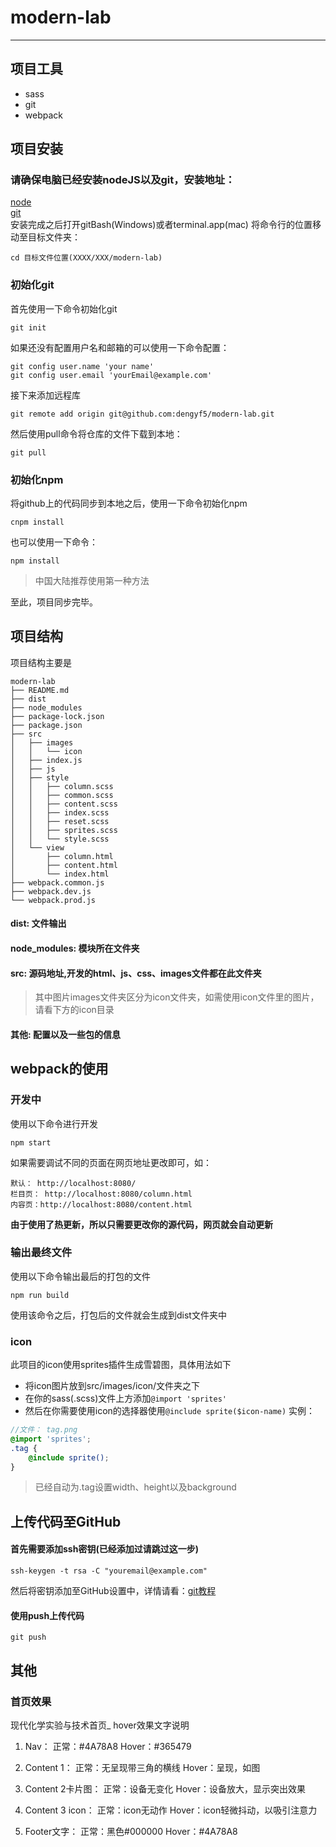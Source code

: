 # modern-lab
------------------
## 项目工具
- sass
- git
- webpack

## 项目安装
### 请确保电脑已经安装nodeJS以及git，安装地址：
[node](http://nodejs.cn/download/)
<br>
[git](https://git-scm.com/downloads)
<br>
安装完成之后打开gitBash(Windows)或者terminal.app(mac)
将命令行的位置移动至目标文件夹：
```
cd 目标文件位置(XXXX/XXX/modern-lab)
```
### 初始化git
首先使用一下命令初始化git
```
git init
```
如果还没有配置用户名和邮箱的可以使用一下命令配置：
```
git config user.name 'your name'
git config user.email 'yourEmail@example.com'
```
接下来添加远程库
```
git remote add origin git@github.com:dengyf5/modern-lab.git
```
然后使用pull命令将仓库的文件下载到本地：
```
git pull
```
### 初始化npm
将github上的代码同步到本地之后，使用一下命令初始化npm
```
cnpm install
```
也可以使用一下命令：
```
npm install
```
> 中国大陆推荐使用第一种方法

至此，项目同步完毕。

## 项目结构
项目结构主要是
```
modern-lab
├── README.md
├── dist
├── node_modules
├── package-lock.json
├── package.json
├── src
│   ├── images
│   │   └── icon
│   ├── index.js
│   ├── js
│   ├── style
│   │   ├── column.scss
│   │   ├── common.scss
│   │   ├── content.scss
│   │   ├── index.scss
│   │   ├── reset.scss
│   │   ├── sprites.scss
│   │   └── style.scss
│   └── view
│       ├── column.html
│       ├── content.html
│       └── index.html
├── webpack.common.js
├── webpack.dev.js
└── webpack.prod.js
```

#### dist: 文件输出
#### node_modules: 模块所在文件夹
#### src: 源码地址,开发的html、js、css、images文件都在此文件夹
> 其中图片images文件夹区分为icon文件夹，如需使用icon文件里的图片，请看下方的icon目录
#### 其他: 配置以及一些包的信息

## webpack的使用
### 开发中
使用以下命令进行开发
```
npm start
```
如果需要调试不同的页面在网页地址更改即可，如：
```
默认： http://localhost:8080/
栏目页： http://localhost:8080/column.html
内容页：http://localhost:8080/content.html
```
**由于使用了热更新，所以只需要更改你的源代码，网页就会自动更新**
### 输出最终文件
使用以下命令输出最后的打包的文件
```
npm run build
```
使用该命令之后，打包后的文件就会生成到dist文件夹中

### icon
此项目的icon使用sprites插件生成雪碧图，具体用法如下
- 将icon图片放到src/images/icon/文件夹之下
- 在你的sass(.scss)文件上方添加`@import 'sprites'`
- 然后在你需要使用icon的选择器使用`@include sprite($icon-name)`
实例：
```scss
//文件： tag.png
@import 'sprites';
.tag {
    @include sprite();
}
```
> 已经自动为.tag设置width、height以及background

## 上传代码至GitHub
#### 首先需要添加ssh密钥(已经添加过请跳过这一步)
```
ssh-keygen -t rsa -C "youremail@example.com"
```
然后将密钥添加至GitHub设置中，详情请看：[git教程](https://www.liaoxuefeng.com/wiki/0013739516305929606dd18361248578c67b8067c8c017b000/001374385852170d9c7adf13c30429b9660d0eb689dd43a000)

#### 使用push上传代码
```
git push
```
## 其他
### 首页效果
现代化学实验与技术首页_ hover效果文字说明
1.	Nav：
正常：#4A78A8
Hover：#365479

2.	Content 1：
正常：无呈现带三角的横线
Hover：呈现，如图

3.	Content 2卡片图：
正常：设备无变化
Hover：设备放大，显示突出效果

4.	Content 3 icon：
正常：icon无动作
Hover：icon轻微抖动，以吸引注意力

5.	Footer文字：
正常：黑色#000000
Hover：#4A78A8
